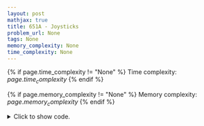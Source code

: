```yaml
---
layout: post
mathjax: true
title: 651A - Joysticks
problem_url: None
tags: None
memory_complexity: None
time_complexity: None
---
```




{% if page.time_complexity != "None" %}
Time complexity: ${{ page.time_complexity }}$
{% endif %}

{% if page.memory_complexity != "None" %}
Memory complexity: ${{ page.memory_complexity }}$
{% endif %}

<details>
<summary>
<p style="display:inline">Click to show code.</p>
</summary>
```cpp
{% raw %}
using namespace std;
using ll = long long;
using ii = pair<int, int>;
using vi = vector<int>;
template <typename InputIterator,
          typename T = typename iterator_traits<InputIterator>::value_type>
void read_n(InputIterator it, int n)
{
    copy_n(istream_iterator<T>(cin), n, it);
}
template <typename InputIterator,
          typename T = typename iterator_traits<InputIterator>::value_type>
void write(InputIterator first, InputIterator last, const char *delim = "\n")
{
    copy(first, last, ostream_iterator<T>(cout, delim));
}
int main(void)
{
    ios::sync_with_stdio(false), cin.tie(NULL);
    int a1, a2;
    cin >> a1 >> a2;
    int t = 0;
    if (a1 < a2)
        swap(a1, a2);
    while (a1 != 0)
    {
        int delta = a1 % 2 == 0 ? (a1 - 1) / 2 : a1 / 2;
        if (delta == 0)
        {
            t += a1 == 2;
            break;
        }
        t += delta;
        a1 -= 2 * delta;
        a2 += delta;
        swap(a1, a2);
    }
    cout << t << endl;
    return 0;
}

{% endraw %}
```
</details>

